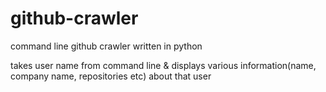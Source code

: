 github-crawler
==============
command line github crawler written in python


takes user name from command line & displays various information(name,
company name, repositories etc) about that user

